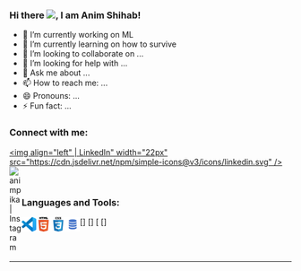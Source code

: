 ### Hi there <img src="https://raw.githubusercontent.com/MartinHeinz/MartinHeinz/master/wave.gif" width="30px">, I am Anim Shihab!

- 🔭 I’m currently working on ML
- 🌱 I’m currently learning on how to survive
- 👯 I’m looking to collaborate on ...
- 🤔 I’m looking for help with ...
- 💬 Ask me about ...
- 📫 How to reach me: ...
- 😄 Pronouns: ...
- ⚡ Fun fact: ...


### Connect with me:
[<img align="left" | LinkedIn" width="22px" src="https://cdn.jsdelivr.net/npm/simple-icons@v3/icons/linkedin.svg" />][linkedin]
[<img align="left" alt="animpika | Instagram" width="22px" src="https://cdn.jsdelivr.net/npm/simple-icons@v3/icons/instagram.svg" />][instagram]

<br />

### Languages and Tools:
[<img align="left" alt="Visual Studio Code" width="26px" src="https://raw.githubusercontent.com/github/explore/80688e429a7d4ef2fca1e82350fe8e3517d3494d/topics/visual-studio-code/visual-studio-code.png" />]
[<img align="left" alt="HTML5" width="26px" src="https://raw.githubusercontent.com/github/explore/80688e429a7d4ef2fca1e82350fe8e3517d3494d/topics/html/html.png" />]
[<img align="left" alt="CSS3" width="26px" src="https://raw.githubusercontent.com/github/explore/80688e429a7d4ef2fca1e82350fe8e3517d3494d/topics/css/css.png" />
[<img align="left" alt="SQL" width="26px" src="https://raw.githubusercontent.com/github/explore/80688e429a7d4ef2fca1e82350fe8e3517d3494d/topics/sql/sql.png" />]

<br />
<br />




---


[facebook]: https://facebook.com/AnimShihab
[instagram]: https://instagram.com/animpika
[linkedin]: https://linkedin.com/in/anim-shihab-64989b206
